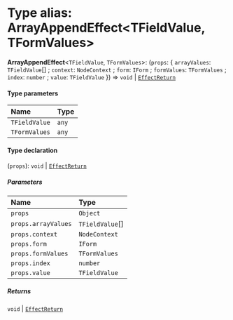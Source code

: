 # Type alias: ArrayAppendEffect\<TFieldValue, TFormValues>

**ArrayAppendEffect**<`TFieldValue`, `TFormValues`>: (`props`: { `arrayValues`: `TFieldValue`\[] ; `context`: `NodeContext` ; `form`: `IForm` ; `formValues`: `TFormValues` ; `index`: `number` ; `value`: `TFieldValue`  }) => `void` | [`EffectReturn`](/auto-docs/node/types/EffectReturn.md)

#### Type parameters

| Name | Type |
| :------ | :------ |
| `TFieldValue` | `any` |
| `TFormValues` | `any` |

#### Type declaration

(`props`): `void` | [`EffectReturn`](/auto-docs/node/types/EffectReturn.md)

##### Parameters

| Name | Type |
| :------ | :------ |
| `props` | `Object` |
| `props.arrayValues` | `TFieldValue`\[] |
| `props.context` | `NodeContext` |
| `props.form` | `IForm` |
| `props.formValues` | `TFormValues` |
| `props.index` | `number` |
| `props.value` | `TFieldValue` |

##### Returns

`void` | [`EffectReturn`](/auto-docs/node/types/EffectReturn.md)
